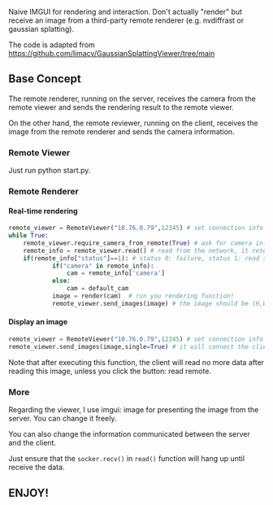 Naive IMGUI for rendering and interaction. Don't actually "render" but receive an image from a third-party remote renderer (e.g. nvdiffrast or gaussian splatting).

The code is adapted from https://github.com/limacv/GaussianSplattingViewer/tree/main

## Base Concept

The remote renderer, running on the server, receives the camera from the remote viewer and sends the rendering result to the remote viewer.

On the other hand, the remote reviewer, running on the client, receives the image from the remote renderer and sends the camera information.



### Remote Viewer

Just run python start.py. 



### Remote Renderer

#### Real-time rendering

```python
remote_viewer = RemoteViewer("10.76.0.79",12345) # set connection info
while True:
    remote_viewer.require_camera_from_remote(True) # ask for camera information
    remote_info = remote_viewer.read() # read from the network, it returns a dict
    if(remote_info["status"]==1): # status 0: failure, status 1: read success
            if("camera" in remote_info): 
                cam = remote_info['camera']
            else:
                cam = default_cam
            image = render(cam)  # run you rendering function!
            remote_viewer.send_images(image) # the image should be (H,W,3) in np.array to ensure the client can interpret
```

#### Display an image

```python
remote_viewer = RemoteViewer("10.76.0.79",12345) # set connection info
remote_viewer.send_images(image,single=True) # it will connect the client automatically and tell it that only one image will be sent, so don't wait for more images.
```

Note that after executing this function, the client will read no more data after reading this image, unless you click the button: read remote.

### More

Regarding the viewer,  I use imgui: image for presenting the image from the server. You can change it freely.

You can also change the information communicated between the server and the client. 

Just ensure that the ```socker.recv()``` in ```read()``` function will hang up until receive the data.



## ENJOY!



